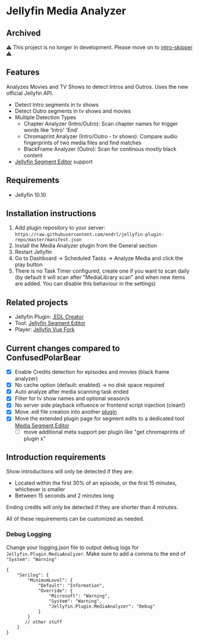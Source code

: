 # Jellyfin Media Analyzer

## Archived

⚠️
This project is no longer in development. Please move on to [intro-skipper](https://github.com/intro-skipper/intro-skipper?tab=readme-ov-file#intro-skipper)
⚠️

## Features

Analyzes Movies and TV Shows to detect Intros and Outros. Uses the new official Jellyfin API.

* Detect Intro segments in tv shows
* Detect Outro segments in tv shows and movies
* Multiple Detection Types
  * Chapter Analyzer (Intro/Outro): Scan chapter names for trigger words like 'Intro' 'End'
  * Chromaprint Analyzer (Intro/Outro - tv shows): Compare audio fingerprints of two media files and find matches
  * BlackFrame Analyzer (Outro): Scan for continous mostly black content
* [Jellyfin Segment Editor](https://github.com/endrl/segment-editor?tab=readme-ov-file#jellyfin-segment-editor) support

## Requirements

* Jellyfin 10.10

## Installation instructions

1. Add plugin repository to your server: `https://raw.githubusercontent.com/endrl/jellyfin-plugin-repo/master/manifest.json`
2. Install the Media Analyzer plugin from the General section
3. Restart Jellyfin
4. Go to Dashboard -> Scheduled Tasks -> Analyze Media and click the play button
5. There is no Task Timer configured, create one if you want to scan daily (by default it will scan after "MediaLibrary scan" and when new items are added. You can disable this behaviour in the settings)

## Related projects

- Jellyfin Plugin: [.EDL Creator](https://github.com/endrl/jellyfin-plugin-edl)
- Tool: [Jellyfin Segment Editor](https://github.com/endrl/segment-editor)
- Player: [Jellyfin Vue Fork](https://github.com/endrl/jellyfin-vue)

## Current changes compared to ConfusedPolarBear

- [x] Enable Credits detection for episodes and movies (black frame analyzer)
- [x] No cache option (default: enabled) -> no disk space required
- [x] Auto analyze after media scanning task ended
- [x] Filter for tv show names and optional season/s
- [x] No server side playback influence or frontend script injection (clean!)
- [x] Move .edl file creation into another [plugin](<https://github.com/endrl/jellyfin-plugin-edl>)
- [x] Move the extended plugin page for segment edits to a dedicated tool [Media Segment Editor](https://github.com/endrl/segment-editor)
  - [ ] move additional meta support per plugin like "get chromaprints of plugin x"

## Introduction requirements

Show introductions will only be detected if they are:

- Located within the first 30% of an episode, or the first 15 minutes, whichever is smaller
- Between 15 seconds and 2 minutes long

Ending credits will only be detected if they are shorter than 4 minutes.

All of these requirements can be customized as needed.

### Debug Logging

Change your logging.json file to output debug logs for `Jellyfin.Plugin.MediaAnalyzer`. Make sure to add a comma to the end of `"System": "Warning"`

```jsonc
{
    "Serilog": {
        "MinimumLevel": {
            "Default": "Information",
            "Override": {
                "Microsoft": "Warning",
                "System": "Warning",
                "Jellyfin.Plugin.MediaAnalyzer": "Debug"
            }
        }
       // other stuff
    }
}
```
